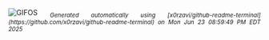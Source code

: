 <div align="justify">
<picture>
    <source media="(prefers-color-scheme: dark)" srcset="https://i.ibb.co/0ps2xBgJ/output-gif.gif">
    <source media="(prefers-color-scheme: light)" srcset="https://i.ibb.co/0ps2xBgJ/output-gif.gif">
    <img alt="GIFOS" src="https://i.ibb.co/0ps2xBgJ/output-gif.gif">
</picture>
<sub><i>Generated automatically using [x0rzavi/github-readme-terminal](https://github.com/x0rzavi/github-readme-terminal) on Mon Jun 23 08:59:49 PM EDT 2025</i></sub>
</div>

<!--  -->
